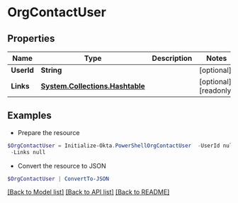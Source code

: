 # OrgContactUser
## Properties

Name | Type | Description | Notes
------------ | ------------- | ------------- | -------------
**UserId** | **String** |  | [optional] 
**Links** | [**System.Collections.Hashtable**](SystemCollectionsHashtable.md) |  | [optional] [readonly] 

## Examples

- Prepare the resource
```powershell
$OrgContactUser = Initialize-Okta.PowerShellOrgContactUser  -UserId null `
 -Links null
```

- Convert the resource to JSON
```powershell
$OrgContactUser | ConvertTo-JSON
```

[[Back to Model list]](../README.md#documentation-for-models) [[Back to API list]](../README.md#documentation-for-api-endpoints) [[Back to README]](../README.md)

